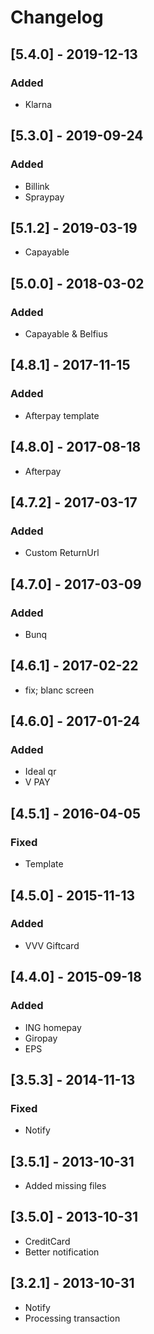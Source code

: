 # Changelog  

## [5.4.0] - 2019-12-13
### Added  
- Klarna  

## [5.3.0] - 2019-09-24
### Added  
- Billink  
- Spraypay  

## [5.1.2] - 2019-03-19
- Capayable  

## [5.0.0] - 2018-03-02
### Added  
- Capayable & Belfius  

## [4.8.1] - 2017-11-15
### Added  
- Afterpay template  

## [4.8.0] - 2017-08-18
- Afterpay  

## [4.7.2] - 2017-03-17
### Added  
- Custom ReturnUrl  

## [4.7.0] - 2017-03-09
### Added  
- Bunq  

## [4.6.1] - 2017-02-22
- fix; blanc screen  

## [4.6.0] - 2017-01-24
### Added  
- Ideal qr  
- V PAY  

## [4.5.1] - 2016-04-05
### Fixed  
- Template  

## [4.5.0] - 2015-11-13
### Added  
- VVV Giftcard  

## [4.4.0] - 2015-09-18
### Added  
- ING homepay  
- Giropay  
- EPS  

## [3.5.3] - 2014-11-13
### Fixed  
- Notify  

## [3.5.1] - 2013-10-31
- Added missing files  

## [3.5.0] - 2013-10-31
- CreditCard
- Better notification  

## [3.2.1] - 2013-10-31
- Notify
- Processing transaction
